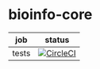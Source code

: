 # bioinfo-core

|job|status|
|:-:|:-:|
|tests|[![CircleCI](https://circleci.com/gh/btrspg/bioinfo-core/tree/master.svg?style=svg&circle-token=21ad9c06296a3d1af03e36733e5063c130d9c8e2)](https://circleci.com/gh/btrspg/bioinfo-core/tree/master)|

